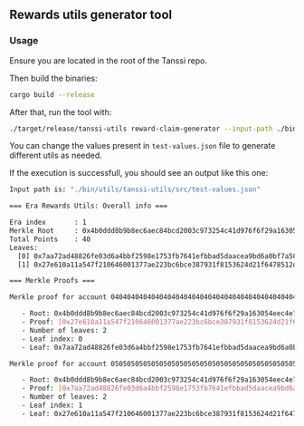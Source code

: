 ## Rewards utils generator tool

### Usage

Ensure you are located in the root of the Tanssi repo.

Then build the binaries:

```bash
cargo build --release
```

After that, run the tool with:

```bash
./target/release/tanssi-utils reward-claim-generator --input-path ./bin/utils/tanssi-utils/src/test-values.json
```

You can change the values present in `test-values.json` file to generate different utils as needed.

If the execution is successfull, you should see an output like this one:

```bash
Input path is: "./bin/utils/tanssi-utils/src/test-values.json"

=== Era Rewards Utils: Overall info ===

Era index       : 1
Merkle Root     : 0x4b0ddd8b9b8ec6aec84bcd2003c973254c41d976f6f29a163054eec4e7947810
Total Points    : 40
Leaves:
  [0] 0x7aa72ad48826fe03d6a4bbf2598e1753fb7641efbbad5daacea9bd6a0bf7a507
  [1] 0x27e610a11a547f210646001377ae223bc6bce387931f8153624d21f6478512d2

=== Merkle Proofs ===

Merkle proof for account 0404040404040404040404040404040404040404040404040404040404040404 (5C9yEy27...) in era 1: 

   - Root: 0x4b0ddd8b9b8ec6aec84bcd2003c973254c41d976f6f29a163054eec4e7947810
   - Proof: [0x27e610a11a547f210646001377ae223bc6bce387931f8153624d21f6478512d2]
   - Number of leaves: 2
   - Leaf index: 0
   - Leaf: 0x7aa72ad48826fe03d6a4bbf2598e1753fb7641efbbad5daacea9bd6a0bf7a507

Merkle proof for account 0505050505050505050505050505050505050505050505050505050505050505 (5CBHb3Lf...) in era 1: 

   - Root: 0x4b0ddd8b9b8ec6aec84bcd2003c973254c41d976f6f29a163054eec4e7947810
   - Proof: [0x7aa72ad48826fe03d6a4bbf2598e1753fb7641efbbad5daacea9bd6a0bf7a507]
   - Number of leaves: 2
   - Leaf index: 1
   - Leaf: 0x27e610a11a547f210646001377ae223bc6bce387931f8153624d21f6478512d2
```